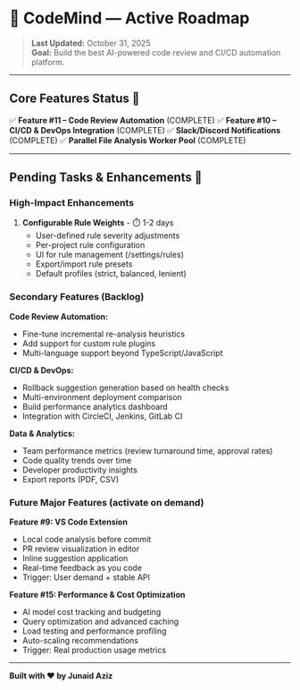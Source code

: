 # 🤖 CodeMind — Active Roadmap

> **Last Updated:** October 31, 2025  
> **Goal:** Build the best AI-powered code review and CI/CD automation platform.

---

## Core Features Status 🎯

✅ **Feature #11 – Code Review Automation** (COMPLETE)
✅ **Feature #10 – CI/CD & DevOps Integration** (COMPLETE)
✅ **Slack/Discord Notifications** (COMPLETE)
✅ **Parallel File Analysis Worker Pool** (COMPLETE)

---

## Pending Tasks & Enhancements 🚀

### **High-Impact Enhancements**

1. **Configurable Rule Weights** - ⏱️ 1-2 days
   - User-defined rule severity adjustments
   - Per-project rule configuration
   - UI for rule management (/settings/rules)
   - Export/import rule presets
   - Default profiles (strict, balanced, lenient)

### **Secondary Features (Backlog)**

**Code Review Automation:**
- Fine-tune incremental re-analysis heuristics
- Add support for custom rule plugins
- Multi-language support beyond TypeScript/JavaScript

**CI/CD & DevOps:**
- Rollback suggestion generation based on health checks
- Multi-environment deployment comparison
- Build performance analytics dashboard
- Integration with CircleCI, Jenkins, GitLab CI

**Data & Analytics:**
- Team performance metrics (review turnaround time, approval rates)
- Code quality trends over time
- Developer productivity insights
- Export reports (PDF, CSV)

### **Future Major Features** (activate on demand)

**Feature #9: VS Code Extension**
- Local code analysis before commit
- PR review visualization in editor
- Inline suggestion application
- Real-time feedback as you code
- Trigger: User demand + stable API

**Feature #15: Performance & Cost Optimization**
- AI model cost tracking and budgeting
- Query optimization and advanced caching
- Load testing and performance profiling
- Auto-scaling recommendations
- Trigger: Real production usage metrics

---

**Built with ❤️ by Junaid Aziz**


